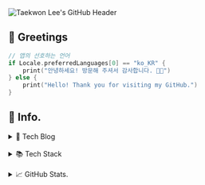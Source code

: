 <!-- HEADER  -->
<img src="https://capsule-render.vercel.app/api?type=waving&color=228B2E&height=150&section=header&text=Andy's%20GitHub%20:)&fontSize=60&fontColor=001429&animation=fadeIn" alt="Taekwon Lee's GitHub Header">

<!-- GREETINGS -->
## 👋 Greetings

```Swift
// 앱의 선호하는 언어
if Locale.preferredLanguages[0] == "ko_KR" {
    print("안녕하세요! 방문해 주셔서 감사합니다. 🙇🏻")
} else {
    print("Hello! Thank you for visiting my GitHub.")
}
```
</details>

<!-- INFO -->
## 📝 Info.

<details>
<summary>📝 Tech Blog</summary>

### [앤디의 기록 보관소](https://andy-archive.tistory.com/) (tistory)

|주제|링크|
|:-:|:-:|
|Swift Protocol|[![Tistory's Card](https://github-readme-tistory-card.vercel.app/api?name=andy-archive&postId=170)](https://andy-archive.tistory.com/170)|
|RxSwift|[![Tistory's Card](https://github-readme-tistory-card.vercel.app/api?name=andy-archive&postId=158)](https://andy-archive.tistory.com/158)|
|MVVM|[![Tistory's Card](https://github-readme-tistory-card.vercel.app/api?name=andy-archive&postId=149)](https://andy-archive.tistory.com/149)|
|Swift Optional|[![Tistory's Card](https://github-readme-tistory-card.vercel.app/api?name=andy-archive&postId=85)](https://andy-archive.tistory.com/85)|
</details>

<br>

<details>
<summary>📚 Tech Stack</summary>
<br>
<a href="https://docs.swift.org/swift-book/documentation/the-swift-programming-language/" target="_blank"><img src="https://img.shields.io/badge/Swift-F05138?style=flat-square&logo=Swift&logoColor=white"/></a>
<a href="https://github.com/ReactiveX/RxSwift" target="_blank"><img src="https://img.shields.io/badge/RxSwift-B7178C?style=flat-square&logo=ReactiveX&logoColor=white"/></a>
<a href="https://realm.io/realm-swift/" target="_blank"><img src="https://img.shields.io/badge/RealmSwift-39477F?style=flat-square&logo=Realm&logoColor=white"/></a>
<a href="https://developer.apple.com/xcode/" target="_blank"><img src="https://img.shields.io/badge/Xcode-147EFB?style=flat-square&logo=Xcode&logoColor=white"/></a>

<a href="https://git-scm.com/" target="_blank"><img src="https://img.shields.io/badge/Git-F05032?style=flat-square&logo=Git&logoColor=white"/></a>
<a href="https://github.com/andy-archive" target="_blank"><img src="https://img.shields.io/badge/GitHub-181717?style=flat-square&logo=GitHub&logoColor=white"/></a>
<a href="https://developer.apple.com/xcode/" target="_blank"><img src="https://img.shields.io/badge/iTerm2-000000?style=flat-square&logo=iTerm2&logoColor=white"/></a>

<a href="https://insomnia.rest/" target="_blank"><img src="https://img.shields.io/badge/Insomnia-4000BF?style=flat-square&logo=Insomnia&logoColor=white"/></a>
<a href="https://www.postman.com/" target="_blank"><img src="https://img.shields.io/badge/Postman-FF6C37?style=flat-square&logo=Postman&logoColor=white"/></a>

</details>

<br>

<details>
<summary>📈 GitHub Stats.</summary>

![Taekwon Lee's GitHub stats](https://github-readme-stats.vercel.app/api?username=andy-archive&show_icons=true&theme=swift)

[![Taekwon's Most Used Languagess](https://github-readme-stats.vercel.app/api/top-langs/?username=andy-archive&langs_count=5&layout=compact&theme=swift)](https://github.com/andy-archive/andy-archive)

</details>

